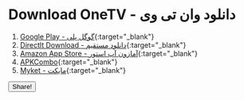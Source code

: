 <script>
function myFunction() {
  if (navigator.share) {
    navigator.share({
        title: 'Web Share API Draft',
        text: 'Take a look at this spec!',
        url: 'https://wicg.github.io/web-share/#share-method',
      })
      .then(() => console.log('Successful share'))
      .catch((error) => console.log('Error sharing', error));
  } else {
    console.log('Share not supported on this browser, do it the old way.');
    var email = 'sample@gmail.com';
    var subject = 'Test';
    var emailBody = 'Hi Sample,';
    var attach = 'path';
    document.location = "mailto:"+email+"?subject="+subject+"&body="+emailBody;
  }
}
</script>

<script src="https://cdnjs.cloudflare.com/ajax/libs/jquery/3.3.1/jquery.min.js"></script>


# Download OneTV - دانلود وان تی وی

1. [Google Play - گوگل پلی](https://play.google.com/store/apps/details?id=com.kamal.androidtv){:target="_blank"}
2. [Directlt Download - دانلود مستقیم](https://github.com/dev-onetv/dev-onetv.github.io/raw/main/releases/OneTV_Release_30_0.apk){:target="_blank"}
3. [Amazon App Store - آمازون آپ استور](https://www.amazon.com/developer-onetv-gmail-com-OneTV-Persian-TV/dp/B09T2L7GN1){:target="_blank"}
4. [APKCombo](https://apkcombo.com/onetv-persian-tv/com.kamal.androidtv/){:target="_blank"}
5. [Myket - مایکت](https://myket.ir/app/com.kamal.androidtv){:target="_blank"}



<button id='answer-example-share-button' onclick="myFunction()">Share!</button>
